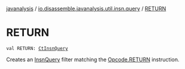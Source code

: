 [javanalysis](../index.md) / [io.disassemble.javanalysis.util.insn.query](index.md) / [RETURN](./-r-e-t-u-r-n.md)

# RETURN

`val RETURN: `[`CtInsnQuery`](-ct-insn-query/index.md)

Creates an [InsnQuery](-insn-query/index.md) filter matching the [Opcode.RETURN](#) instruction.

